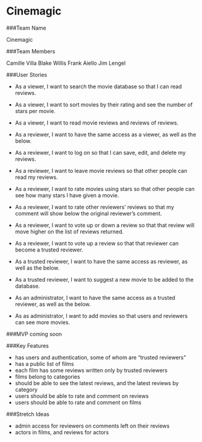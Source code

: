 # Cinemagic

###Team Name

Cinemagic


###Team Members

Camille Villa
Blake Willis
Frank Aiello
Jim Lengel


###User Stories

- As a viewer, I want to search the movie database so that I can read reviews.
- As a viewer, I want to sort movies by their rating and see the number of stars per movie.
- As a viewer, I want to read movie reviews and reviews of reviews.

- As a reviewer, I want to have the same access as a viewer, as well as the below.
- As a reviewer, I want to log on so that I can save, edit, and delete my reviews.
- As a reviewer, I want to leave movie reviews so that other people can read my reviews.
- As a reviewer, I want to rate movies using stars so that other people can see how many stars I have given a movie.
- As a reviewer, I want to rate other reviewers’ reviews so that my comment will show below the original reviewer’s comment.
- As a reviewer, I want to vote up or down a review so that that review will move higher on the list of reviews returned.
- As a reviewer, I want to vote up a review so that that reviewer can become a trusted reviewer.

- As a trusted reviewer, I want to have the same access as reviewer, as well as the below.
- As a trusted reviewer, I want to suggest a new movie to be added to the database.

- As an administrator, I want to have the same access as a trusted reviewer, as well as the below.
- As as administrator, I want to add movies so that users and reviewers can see more movies.


###MVP
coming soon

###Key Features

- has users and authentication, some of whom are “trusted reviewers”
- has a public list of films
- each film has some reviews written only by trusted reviewers
- films belong to categories
- should be able to see the latest reviews, and the latest reviews by category
- users should be able to rate and comment on reviews 
- users should be able to rate and comment on films

###Stretch Ideas
- admin access for reviewers on comments left on their reviews
- actors in films, and reviews for actors

